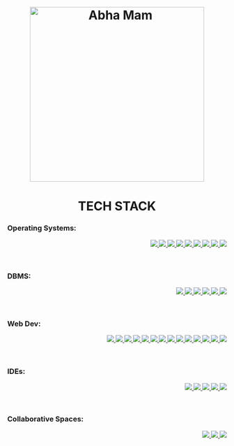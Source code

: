 <h1 align="center">
  <br>
	  <a><img src="https://github.com/user-attachments/assets/5ef50ec4-5fa2-4156-8df2-b1a68225ba07" alt="Abha Mam" width = "400"></a>
  <br>
</h1>

<h1 align="center"; style="font-weight: bolder;">TECH STACK</h1>

<!-- Operating Sytems -->
### Operating Systems:
<p align="right">
  	<a href="https://code.visualstudio.com/docs/languages/cpp">
    		<img src="https://skillicons.dev/icons?i=c" />
  	</a>
	<a href="https://code.visualstudio.com/docs/languages/cpp">
		<img src="https://skillicons.dev/icons?i=cpp" />
	</a>
	<a href="https://dotnet.microsoft.com/en-us/">
    		<img src="https://skillicons.dev/icons?i=dotnet" />
  	</a>
	<a href="https://www.perl.org">
		<img src="https://skillicons.dev/icons?i=perl" />
	</a>
	<a href="https://git-scm.com">
		<img src="https://skillicons.dev/icons?i=git" />
	</a>
	<a href="https://www.redhat.com/en">
		<img src="https://skillicons.dev/icons?i=redhat" />
	</a>
	<a href="https://ubuntu.com">
		<img src="https://skillicons.dev/icons?i=ubuntu" />
	</a>
	<a href="https://www.redhat.com/en">
		<img src="https://skillicons.dev/icons?i=linux" />
	</a>
	<a href="https://www.raspberrypi.com">
		<img src="https://skillicons.dev/icons?i=rasberrypi" />
	</a>
</p>

<br>

### DBMS:
<p align="right">
  <a href="https://www.mysql.com">
    <img src="https://skillicons.dev/icons?i=mysql" />
  </a>
	<a href="https://sqlite.org">
		<img src="https://skillicons.dev/icons?i=sqlite" />
	</a>
	<a href="https://www.postgresql.org">
		<img src="https://skillicons.dev/icons?i=postgres" />
	</a>
	<a href="https://www.mongodb.com">
		<img src="https://skillicons.dev/icons?i=mongodb" />
	</a>
	<a href="https://www.java.com/en/">
		<img src="https://skillicons.dev/icons?i=java" />
	</a>
	<a href="https://jquery.com">
		<img src="https://skillicons.dev/icons?i=jquery" />
	</a>
</p>

<br>

### Web Dev:
<p align="right">
	<a href="https://react.dev">
		<img src="https://skillicons.dev/icons?i=react" />
	</a>
	<a href="https://nodejs.org/en">
    		<img src="https://skillicons.dev/icons?i=nodejs" />
  	</a>
  	<a href="https://developer.mozilla.org/en-US/docs/Web/JavaScript">
		<img src="https://skillicons.dev/icons?i=js" />
	</a>
	<a href="https://www.typescriptlang.org">
		<img src="https://skillicons.dev/icons?i=ts" />
	</a>
	<a href="https://nextjs.org">
		<img src="https://skillicons.dev/icons?i=nextjs" />
	</a>
	<a href="https://threejs.org">
		<img src="https://skillicons.dev/icons?i=threejs" />
	</a>
	<a href="https://developer.mozilla.org/en-US/docs/Web/HTML">
		<img src="https://skillicons.dev/icons?i=html" />
	</a>
	<a href="https://developer.mozilla.org/en-US/docs/Web/CSS">
		<img src="https://skillicons.dev/icons?i=css" />
	</a>
	<a href="https://vuejs.org">
		<img src="https://skillicons.dev/icons?i=vue" />
	</a>
	<a href="https://www.npmjs.com">
		<img src="https://skillicons.dev/icons?i=npm" />
	</a>
	<a href="https://vite.dev">
		<img src="https://skillicons.dev/icons?i=vite" />
	</a>
	<a href="https://flask.palletsprojects.com/en/stable/">
		<img src="https://skillicons.dev/icons?i=flask" />
	</a>
	<a href="https://www.python.org">
		<img src="https://skillicons.dev/icons?i=py" />
	</a>
	<a href="https://www.blender.org">
		<img src="https://skillicons.dev/icons?i=blender" />
	</a>
</p>

<br>

### IDEs:
<p align="right">
  	<a href="https://code.visualstudio.com">
		<img src="https://skillicons.dev/icons?i=vscode" />
	</a>
	<a href="https://www.jetbrains.com/pycharm/">
		<img src="https://skillicons.dev/icons?i=pycharm" />
	</a>
	<a href="https://www.vim.org">
		<img src="https://skillicons.dev/icons?i=vim" />
	</a>
	<a href="https://visualstudio.microsoft.com">
		<img src="https://skillicons.dev/icons?i=visualstudio" />
	</a>
	<a href="https://www.eclipse.org">
		<img src="https://skillicons.dev/icons?i=eclipse" />
	</a>
</p>

<br>

### Collaborative Spaces:
<p align="right">
  	<a href="https://github.com">
		<img src="https://skillicons.dev/icons?i=github" />
	</a>
	<a href="https://replit.com/collaboration">
		<img src="https://skillicons.dev/icons?i=replit" />
	</a>
	<a href="https://discord.com">
		<img src="https://skillicons.dev/icons?i=discord" />
	</a>
</p>
